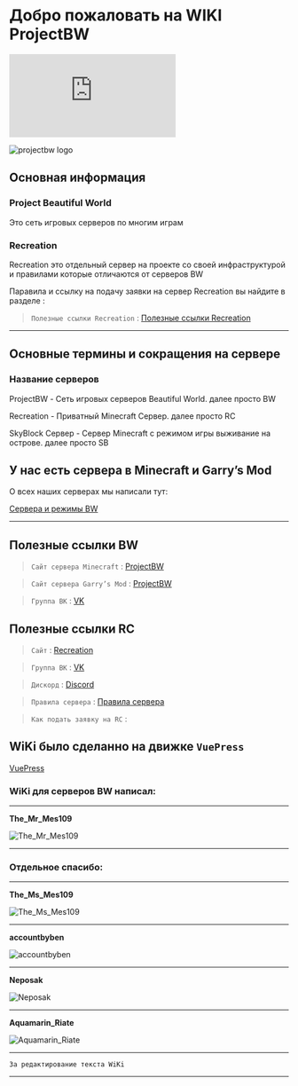 # Добро пожаловать на WIKI ProjectBW

[![RSY](https://projectbw.ru/reklama/rsy.html)](https://projectbw.ru/reklama/rsy.html)
<!-- you don't need to prepend `/bar/` to `/images/hero.png` manually -->
![projectbw logo](https://wiki.projectbw.ru/images/hero.png)

## Основная информация

### **Project Beautiful World** 

Это сеть игровых серверов по многим играм

### **Recreation**

Recreation это отдельный сервер на проекте со своей
инфраструктурой и правилами которые отличаются от серверов BW

Паравила и ссылку на подачу заявки на сервер
Recreation вы найдите в разделе :

> `Полезные ссылки Recreation` : [Полезные ссылки Recreation](https://wiki.projectbw.ru/welcome/#%D0%BF%D0%BE%D0%BB%D0%B5%D0%B7%D0%BD%D1%8B%D0%B5-%D1%81%D1%81%D1%8B%D0%BB%D0%BA%D0%B8-rc)


***

## Основные термины и сокращения на сервере

### Название серверов

ProjectBW - Сеть игровых серверов Beautiful World. далее просто BW

Recreation - Приватный Minecraft Сервер. далее просто RC

SkyBlock Сервер - Сервер Minecraft с режимом игры выживание на острове. далее просто SB

## У нас есть сервера в Minecraft и Garry’s Mod

О всех наших серверах мы написали тут: 

[Сервера и режимы BW](https://wiki.projectbw.ru/server/)

***

## **Полезные ссылки BW**

> `Сайт сервера Minecraft` : [ProjectBW](https://mc.projectbw.ru/)

> `Сайт сервера Garry’s Mod` : [ProjectBW](https://gmod.projectbw.ru/)

> `Группа ВК` : [VK](https://vk.com/projectbw)


## **Полезные ссылки RC**

> `Сайт` : [Recreation](https://recreation.projectbw.ru)

> `Группа ВК` : [VK](https://vk.com/recreation_mine)

> `Дискорд` : [Discord](https://discord.gg/WQJcsysUmN)

> `Правила сервера` : [Правила сервера](https://vk.com/@recreation_mine-prvila-servera-recreation)

> `Как подать заявку на RC` :

## WiKi было сделанно на движке `VuePress`
[VuePress](https://vuepress.vuejs.org/)

### WiKi для серверов BW написал: 

***

**The_Mr_Mes109**

![The_Mr_Mes109](https://mc.projectbw.ru/api/skin-api/avatars/face/The_Mr_Mes109)

***

### Отдельное спасибо:

***

**The_Ms_Mes109**

![The_Ms_Mes109](https://mc.projectbw.ru/api/skin-api/avatars/face/The_Ms_Mes109)

***

**accountbyben**

![accountbyben](https://mc.projectbw.ru/api/skin-api/avatars/face/accountbyben)

***

**Neposak**

![Neposak](https://mc.projectbw.ru/api/skin-api/avatars/face/Neposak)

***

**Aquamarin_Riate** 

![Aquamarin_Riate](https://mc.projectbw.ru/api/skin-api/avatars/face/Aquamarin_Riate)

***

`За редактирование текста WiKi`

***
